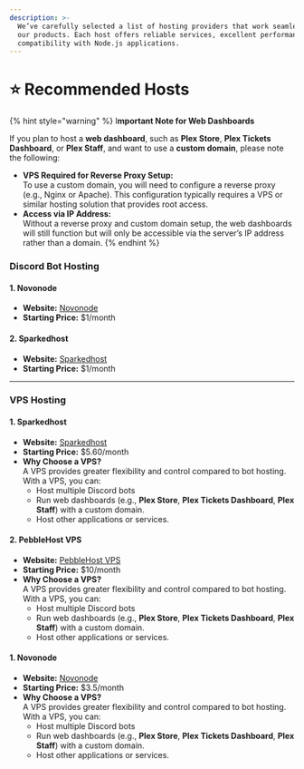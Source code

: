 ```yaml
---
description: >-
  We’ve carefully selected a list of hosting providers that work seamlessly with
  our products. Each host offers reliable services, excellent performance, and
  compatibility with Node.js applications.
---
```


# ⭐ Recommended Hosts

{% hint style="warning" %}
I**mportant Note for Web Dashboards**

If you plan to host a **web dashboard**, such as **Plex Store**, **Plex Tickets Dashboard**, or **Plex Staff**, and want to use a **custom domain**, please note the following:

* **VPS Required for Reverse Proxy Setup:**\
  To use a custom domain, you will need to configure a reverse proxy (e.g., Nginx or Apache). This configuration typically requires a VPS or similar hosting solution that provides root access.
* **Access via IP Address:**\
  Without a reverse proxy and custom domain setup, the web dashboards will still function but will only be accessible via the server’s IP address rather than a domain.
{% endhint %}

### **Discord Bot Hosting**

#### 1. **Novonode**

* **Website:** [Novonode](https://billing.novonode.com/aff.php?aff=173)
* **Starting Price:** $1/month

#### 2. **Sparkedhost**

* **Website:** [Sparkedhost](https://billing.sparkedhost.com/aff.php?aff=2635)
* **Starting Price:** $1/month

***

### **VPS Hosting**

#### 1. **Sparkedhost**

* **Website:** [Sparkedhost](https://billing.sparkedhost.com/aff.php?aff=2635)
* **Starting Price:** $5.60/month
* **Why Choose a VPS?**\
  A VPS provides greater flexibility and control compared to bot hosting. With a VPS, you can:
  * Host multiple Discord bots
  * Run web dashboards (e.g., **Plex Store**, **Plex Tickets Dashboard**, **Plex Staff**) with a custom domain.
  * Host other applications or services.

#### 2. **PebbleHost VPS**

* **Website:** [PebbleHost VPS](https://billing.pebblehost.com/aff.php?aff=3696)
* **Starting Price:** $10/month
* **Why Choose a VPS?**\
  A VPS provides greater flexibility and control compared to bot hosting. With a VPS, you can:
  * Host multiple Discord bots
  * Run web dashboards (e.g., **Plex Store**, **Plex Tickets Dashboard**, **Plex Staff**) with a custom domain.
  * Host other applications or services.

#### 1. **Novonode**

* **Website:** [Novonode](https://billing.novonode.com/aff.php?aff=173)
* **Starting Price:** $3.5/month
* **Why Choose a VPS?**\
  A VPS provides greater flexibility and control compared to bot hosting. With a VPS, you can:
  * Host multiple Discord bots
  * Run web dashboards (e.g., **Plex Store**, **Plex Tickets Dashboard**, **Plex Staff**) with a custom domain.
  * Host other applications or services.
